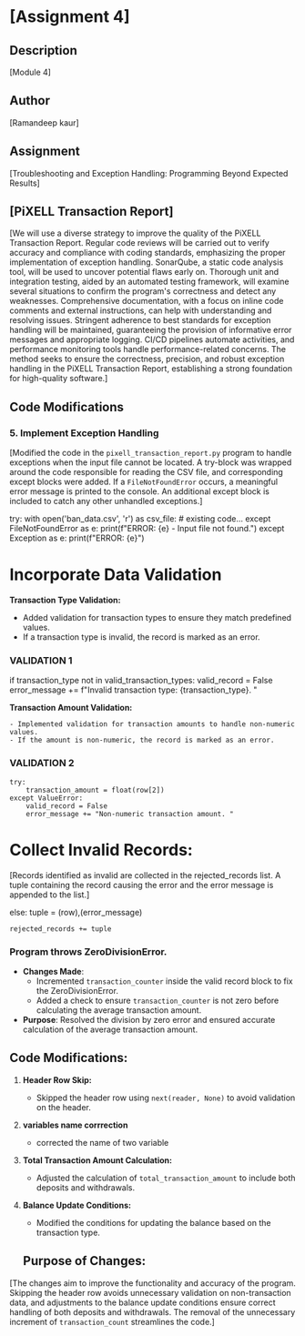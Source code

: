 # [Assignment 4]

## Description
[Module 4]

## Author
[Ramandeep kaur]

## Assignment
[Troubleshooting and Exception Handling: Programming Beyond Expected Results]

## [PiXELL Transaction Report]
[We will use a diverse strategy to improve the quality of the PiXELL Transaction Report. Regular code reviews will be carried out to verify accuracy and compliance with coding standards, emphasizing the proper implementation of exception handling. SonarQube, a static code analysis tool, will be used to uncover potential flaws early on. Thorough unit and integration testing, aided by an automated testing framework, will examine several situations to confirm the program's correctness and detect any weaknesses. Comprehensive documentation, with a focus on inline code comments and external instructions, can help with understanding and resolving issues. Stringent adherence to best standards for exception handling will be maintained, guaranteeing the provision of informative error messages and appropriate logging. CI/CD pipelines automate activities, and performance monitoring tools handle performance-related concerns. The method seeks to ensure the correctness, precision, and robust exception handling in the PiXELL Transaction Report, establishing a strong foundation for high-quality software.]

## Code Modifications
### 5. Implement Exception Handling

[Modified the code in the `pixell_transaction_report.py` program to handle exceptions when the input file cannot be located. A try-block was wrapped around the code responsible for reading the CSV file, and corresponding except blocks were added. If a `FileNotFoundError` occurs, a meaningful error message is printed to the console. An additional except block is included to catch any other unhandled exceptions.]

try:
    with open('ban_data.csv', 'r') as csv_file:
        # existing code...
except FileNotFoundError as e:
    print(f"ERROR: {e} - Input file not found.")
except Exception as e:
    print(f"ERROR: {e}")
    

# Incorporate Data Validation

**Transaction Type Validation:**
   - Added validation for transaction types to ensure they match predefined values.
   - If a transaction type is invalid, the record is marked as an error.

 ### VALIDATION 1 ###
   if transaction_type not in valid_transaction_types:
       valid_record = False
       error_message += f"Invalid transaction type: {transaction_type}. "

**Transaction Amount Validation:**

    - Implemented validation for transaction amounts to handle non-numeric values.
    - If the amount is non-numeric, the record is marked as an error.
    
### VALIDATION 2 ###
    try:
        transaction_amount = float(row[2])
    except ValueError:
        valid_record = False
        error_message += "Non-numeric transaction amount. "

# Collect Invalid Records:

[Records identified as invalid are collected in the rejected_records list.
A tuple containing the record causing the error and the error message is appended to the list.]

else:
    tuple = (row),(error_message)

    rejected_records += tuple

### Program throws ZeroDivisionError.
- **Changes Made**:
  - Incremented `transaction_counter` inside the valid record block to fix the ZeroDivisionError.
  - Added a check to ensure `transaction_counter` is not zero before calculating the average transaction amount.
- **Purpose**: Resolved the division by zero error and ensured accurate calculation of the average transaction amount.

## Code Modifications:

1. **Header Row Skip:**
   - Skipped the header row using `next(reader, None)` to avoid validation on the header.

2. **variables name corrrection**
   - corrected the name of two variable 

3. **Total Transaction Amount Calculation:**
   - Adjusted the calculation of `total_transaction_amount` to include both deposits and withdrawals.

4. **Balance Update Conditions:**
   - Modified the conditions for updating the balance based on the transaction type.

   ## Purpose of Changes:

[The changes aim to improve the functionality and accuracy of the program. Skipping the header row avoids unnecessary validation on non-transaction data, and adjustments to the balance update conditions ensure correct handling of both deposits and withdrawals. The removal of the unnecessary increment of `transaction_count` streamlines the code.]